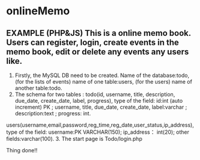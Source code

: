 # onlineMemo
EXAMPLE (PHP&amp;JS)
This is a online memo book. 
Users can register, login, create events in the memo book, edit or delete any events any users like.
-----------------------------------------------------------------------------------------------------
1. Firstly, the MySQL DB need to be created.
Name of the database:todo, (for the lists of events)
name of one table:users,   (for the users)
name of another table:todo.
2. The schema for two tables :
  todo(id, username, title, description, due_date, create_date, label, progress),
      type of the field:
        id:int (auto increment) PK ;
        username, title, due_date, create_date, label:varchar ;
        description:text ;
        progress: int.

  users(username,email,password,reg_time,reg_date,user_status,ip_address),
      type of the field:
        username:PK VARCHAR(150);
        ip_address： int(20);
        other fields:varchar(100).
3. The start page is Todo/login.php
  
  Thing done!!

